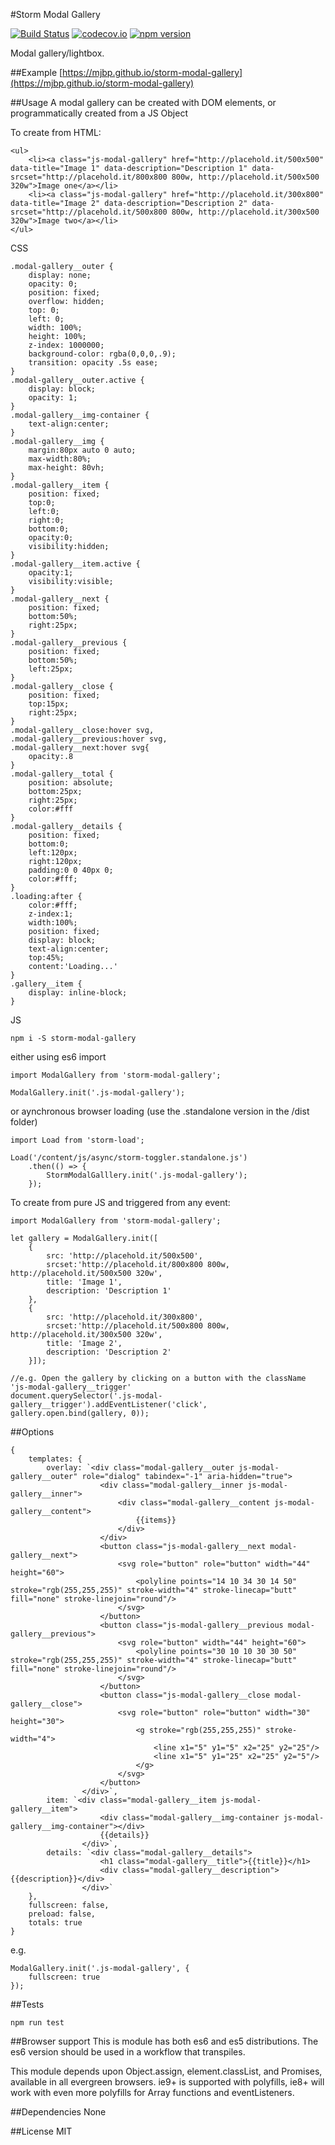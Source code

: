 #Storm Modal Gallery 

[![Build Status](https://travis-ci.org/mjbp/storm-modal-gallery.svg?branch=master)](https://travis-ci.org/mjbp/storm-modal-gallery)
[![codecov.io](http://codecov.io/github/mjbp/storm-modal-gallery/coverage.svg?branch=master)](http://codecov.io/github/mjbp/storm-modal-gallery?branch=master)
[![npm version](https://badge.fury.io/js/storm-modal-gallery.svg)](https://badge.fury.io/js/storm-modal-gallery)

Modal gallery/lightbox.

##Example
[https://mjbp.github.io/storm-modal-gallery](https://mjbp.github.io/storm-modal-gallery)


##Usage
A modal gallery can be created with DOM elements, or programmatically created from a JS Object

To create from HTML:
```
<ul>
    <li><a class="js-modal-gallery" href="http://placehold.it/500x500" data-title="Image 1" data-description="Description 1" data-srcset="http://placehold.it/800x800 800w, http://placehold.it/500x500 320w">Image one</a></li>
    <li><a class="js-modal-gallery" href="http://placehold.it/300x800" data-title="Image 2" data-description="Description 2" data-srcset="http://placehold.it/500x800 800w, http://placehold.it/300x500 320w">Image two</a></li>
</ul>
```

CSS
```
.modal-gallery__outer {
    display: none;
    opacity: 0;
    position: fixed;
    overflow: hidden;
    top: 0;
    left: 0;
    width: 100%;
    height: 100%;
    z-index: 1000000;
    background-color: rgba(0,0,0,.9);
    transition: opacity .5s ease;
}
.modal-gallery__outer.active {
    display: block;
    opacity: 1;
}
.modal-gallery__img-container {
    text-align:center;
}
.modal-gallery__img {
    margin:80px auto 0 auto;
    max-width:80%;
    max-height: 80vh;
}
.modal-gallery__item {
    position: fixed;
    top:0;
    left:0;
    right:0;
    bottom:0;
    opacity:0;
    visibility:hidden;
}
.modal-gallery__item.active {
    opacity:1;
    visibility:visible;
}
.modal-gallery__next {
    position: fixed;
    bottom:50%;
    right:25px;
}
.modal-gallery__previous {
    position: fixed;
    bottom:50%;
    left:25px;
}
.modal-gallery__close {
    position: fixed;
    top:15px;
    right:25px;
}
.modal-gallery__close:hover svg,
.modal-gallery__previous:hover svg,
.modal-gallery__next:hover svg{
    opacity:.8
}
.modal-gallery__total {
    position: absolute;
    bottom:25px;
    right:25px;
    color:#fff
}
.modal-gallery__details {
    position: fixed;
    bottom:0;
    left:120px;
    right:120px;
    padding:0 0 40px 0;
    color:#fff;
}
.loading:after {
    color:#fff;
    z-index:1;
    width:100%;
    position: fixed;
    display: block;
    text-align:center;
    top:45%;
    content:'Loading...'
}
.gallery__item {
    display: inline-block;
}
```

JS
```
npm i -S storm-modal-gallery
```
either using es6 import
```
import ModalGallery from 'storm-modal-gallery';

ModalGallery.init('.js-modal-gallery');
```
or aynchronous browser loading (use the .standalone version in the /dist folder)
```
import Load from 'storm-load';

Load('/content/js/async/storm-toggler.standalone.js')
    .then(() => {
        StormModalGalllery.init('.js-modal-gallery');
    });
```

To create from pure JS and triggered from any event:
```
import ModalGallery from 'storm-modal-gallery';

let gallery = ModalGallery.init([
    {
        src: 'http://placehold.it/500x500',
        srcset:'http://placehold.it/800x800 800w, http://placehold.it/500x500 320w',
        title: 'Image 1',
        description: 'Description 1'
    },
    {
        src: 'http://placehold.it/300x800',
        srcset:'http://placehold.it/500x800 800w, http://placehold.it/300x500 320w',
        title: 'Image 2',
        description: 'Description 2'
    }]);

//e.g. Open the gallery by clicking on a button with the className 'js-modal-gallery__trigger'
document.querySelector('.js-modal-gallery__trigger').addEventListener('click', gallery.open.bind(gallery, 0));
```



##Options
```
{
    templates: {
        overlay: `<div class="modal-gallery__outer js-modal-gallery__outer" role="dialog" tabindex="-1" aria-hidden="true">
                    <div class="modal-gallery__inner js-modal-gallery__inner">
                        <div class="modal-gallery__content js-modal-gallery__content">
                            {{items}}
                        </div>
                    </div>
                    <button class="js-modal-gallery__next modal-gallery__next">
                        <svg role="button" role="button" width="44" height="60">
                            <polyline points="14 10 34 30 14 50" stroke="rgb(255,255,255)" stroke-width="4" stroke-linecap="butt" fill="none" stroke-linejoin="round"/>
                        </svg>
                    </button>
                    <button class="js-modal-gallery__previous modal-gallery__previous">
                        <svg role="button" width="44" height="60">
                            <polyline points="30 10 10 30 30 50" stroke="rgb(255,255,255)" stroke-width="4" stroke-linecap="butt" fill="none" stroke-linejoin="round"/>
                        </svg>
                    </button>
                    <button class="js-modal-gallery__close modal-gallery__close">
                        <svg role="button" role="button" width="30" height="30">
                            <g stroke="rgb(255,255,255)" stroke-width="4">
                                <line x1="5" y1="5" x2="25" y2="25"/>
                                <line x1="5" y1="25" x2="25" y2="5"/>
                            </g>
                        </svg>
                    </button>
                </div>`,
        item: `<div class="modal-gallery__item js-modal-gallery__item">
                    <div class="modal-gallery__img-container js-modal-gallery__img-container"></div>
                    {{details}}
                </div>`,
        details: `<div class="modal-gallery__details">
                    <h1 class="modal-gallery__title">{{title}}</h1>
                    <div class="modal-gallery__description">{{description}}</div>
                </div>`
    },
    fullscreen: false,
    preload: false,
    totals: true
}
```

e.g.
```
ModalGallery.init('.js-modal-gallery', {
    fullscreen: true
});
```

##Tests
```
npm run test
```

##Browser support
This is module has both es6 and es5 distributions. The es6 version should be used in a workflow that transpiles.

This module depends upon Object.assign, element.classList, and Promises, available in all evergreen browsers. ie9+ is supported with polyfills, ie8+ will work with even more polyfills for Array functions and eventListeners.


##Dependencies
None

##License
MIT